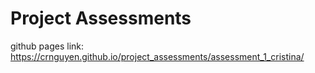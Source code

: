 # Project Assessments

github pages link: https://crnguyen.github.io/project_assessments/assessment_1_cristina/